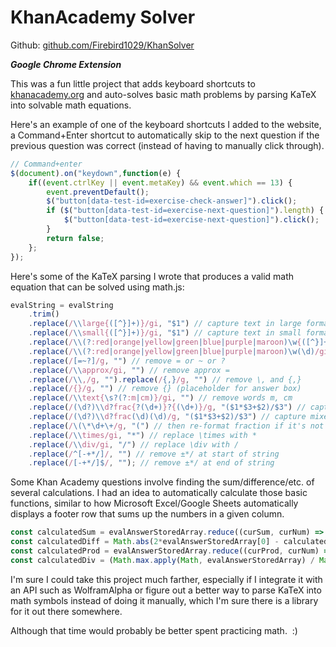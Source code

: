 # KhanAcademy Solver

Github: [github.com/Firebird1029/KhanSolver](https://github.com/Firebird1029/KhanSolver)

***Google Chrome Extension***

This was a fun little project that adds keyboard shortcuts to [khanacademy.org](https://khanacademy.org/) and auto-solves basic math problems by parsing KaTeX into solvable math equations.

Here's an example of one of the keyboard shortcuts I added to the website, a Command+Enter shortcut to automatically skip to the next question if the previous question was correct (instead of having to manually click through).

```javascript
// Command+enter
$(document).on("keydown",function(e) {
    if((event.ctrlKey || event.metaKey) && event.which == 13) {
        event.preventDefault();
        $("button[data-test-id=exercise-check-answer]").click();
        if ($("button[data-test-id=exercise-next-question]").length) {
            $("button[data-test-id=exercise-next-question]").click();
        }
        return false;
    };
});
```

Here's some of the KaTeX parsing I wrote that produces a valid math equation that can be solved using math.js:

```javascript
evalString = evalString
    .trim()
    .replace(/\\large{([^}]+)}/gi, "$1") // capture text in large format
    .replace(/\\small{([^}]+)}/gi, "$1") // capture text in small format
    .replace(/\\(?:red|orange|yellow|green|blue|purple|maroon)\w{([^}]+)}/gi, "$1") // capture text in colored block
    .replace(/\\(?:red|orange|yellow|green|blue|purple|maroon)\w(\d)/gi, "$1") // capture number in colored block without {}
    .replace(/[=~?]/g, "") // remove = or ~ or ?
    .replace(/\\approx/gi, "") // remove approx =
    .replace(/\\,/g, "").replace(/{,}/g, "") // remove \, and {,}
    .replace(/{}/g, "") // remove {} (placeholder for answer box)
    .replace(/\\text{\s?(?:m|cm)}/gi, "") // remove words m, cm
    .replace(/(\d?)\\d?frac{?(\d+)}?{(\d+)}/g, "($1*$3+$2)/$3") // capture mixed numbers
    .replace(/(\d?)\\d?frac(\d)(\d)/g, "($1*$3+$2)/$3") // capture mixed numbers without {} in mathML
    .replace(/\(\*\d+\+/g, "(") // then re-format fraction if it's not a mixed number aka (*5+6)/7 --> 6/7
    .replace(/\\times/gi, "*") // replace \times with *
    .replace(/\\div/gi, "/") // replace \div with /
    .replace(/^[-+*/]/, "") // remove ±*/ at start of string
    .replace(/[-+*/]$/, ""); // remove ±*/ at end of string
```

Some Khan Academy questions involve finding the sum/difference/etc. of several calculations. I had an idea to automatically calculate those basic functions, similar to how Microsoft Excel/Google Sheets automatically displays a footer row that sums up the numbers in a given column.

```javascript
const calculatedSum = evalAnswerStoredArray.reduce((curSum, curNum) => curSum + (isNaN(curNum) ? 0 : curNum), 0);
const calculatedDiff = Math.abs(2*evalAnswerStoredArray[0] - calculatedSum) || "";
const calculatedProd = evalAnswerStoredArray.reduce((curProd, curNum) => curProd * (isNaN(curNum) ? 1 : curNum), 1);
const calculatedDiv = (Math.max.apply(Math, evalAnswerStoredArray) / Math.min.apply(Math, evalAnswerStoredArray)) || "";
```

I'm sure I could take this project much farther, especially if I integrate it with an API such as WolframAlpha or figure out a better way to parse KaTeX into math symbols instead of doing it manually, which I'm sure there is a library for it out there somewhere.

Although that time would probably be better spent practicing math.&nbsp; :)
